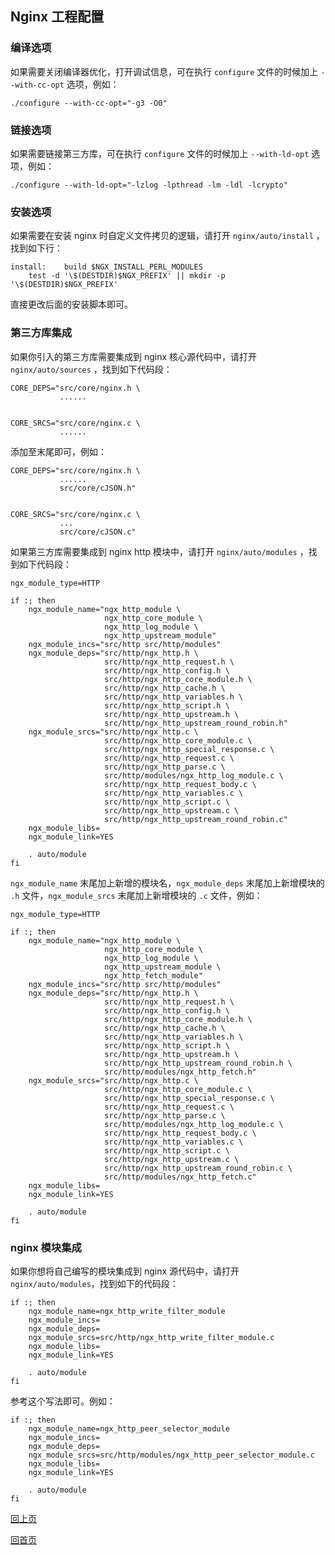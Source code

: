 Nginx 工程配置
--

### 编译选项 ###

如果需要关闭编译器优化，打开调试信息，可在执行 `configure` 文件的时候加上 `--with-cc-opt` 选项，例如：

    ./configure --with-cc-opt="-g3 -O0"

### 链接选项 ###

如果需要链接第三方库，可在执行 `configure` 文件的时候加上 `--with-ld-opt` 选项，例如：

    ./configure --with-ld-opt="-lzlog -lpthread -lm -ldl -lcrypto"

### 安装选项 ###

如果需要在安装 nginx 时自定义文件拷贝的逻辑，请打开 `nginx/auto/install` ，找到如下行：

    install:	build $NGX_INSTALL_PERL_MODULES
        test -d '\$(DESTDIR)$NGX_PREFIX' || mkdir -p '\$(DESTDIR)$NGX_PREFIX'

直接更改后面的安装脚本即可。

### 第三方库集成 ###

如果你引入的第三方库需要集成到 nginx 核心源代码中，请打开 `nginx/auto/sources` ，找到如下代码段：

    CORE_DEPS="src/core/nginx.h \
               ......


    CORE_SRCS="src/core/nginx.c \
               ......

添加至末尾即可，例如：

    CORE_DEPS="src/core/nginx.h \
               ......
               src/core/cJSON.h"


    CORE_SRCS="src/core/nginx.c \
               ...
               src/core/cJSON.c"

如果第三方库需要集成到 nginx http 模块中，请打开 `nginx/auto/modules` ，找到如下代码段：

    ngx_module_type=HTTP

    if :; then
        ngx_module_name="ngx_http_module \
                         ngx_http_core_module \
                         ngx_http_log_module \
                         ngx_http_upstream_module"
        ngx_module_incs="src/http src/http/modules"
        ngx_module_deps="src/http/ngx_http.h \
                         src/http/ngx_http_request.h \
                         src/http/ngx_http_config.h \
                         src/http/ngx_http_core_module.h \
                         src/http/ngx_http_cache.h \
                         src/http/ngx_http_variables.h \
                         src/http/ngx_http_script.h \
                         src/http/ngx_http_upstream.h \
                         src/http/ngx_http_upstream_round_robin.h"
        ngx_module_srcs="src/http/ngx_http.c \
                         src/http/ngx_http_core_module.c \
                         src/http/ngx_http_special_response.c \
                         src/http/ngx_http_request.c \
                         src/http/ngx_http_parse.c \
                         src/http/modules/ngx_http_log_module.c \
                         src/http/ngx_http_request_body.c \
                         src/http/ngx_http_variables.c \
                         src/http/ngx_http_script.c \
                         src/http/ngx_http_upstream.c \
                         src/http/ngx_http_upstream_round_robin.c"
        ngx_module_libs=
        ngx_module_link=YES

        . auto/module
    fi

`ngx_module_name` 末尾加上新增的模块名，`ngx_module_deps` 末尾加上新增模块的 `.h` 文件，`ngx_module_srcs` 末尾加上新增模块的 `.c` 文件，例如：

    ngx_module_type=HTTP

    if :; then
        ngx_module_name="ngx_http_module \
                         ngx_http_core_module \
                         ngx_http_log_module \
                         ngx_http_upstream_module \
                         ngx_http_fetch_module"
        ngx_module_incs="src/http src/http/modules"
        ngx_module_deps="src/http/ngx_http.h \
                         src/http/ngx_http_request.h \
                         src/http/ngx_http_config.h \
                         src/http/ngx_http_core_module.h \
                         src/http/ngx_http_cache.h \
                         src/http/ngx_http_variables.h \
                         src/http/ngx_http_script.h \
                         src/http/ngx_http_upstream.h \
                         src/http/ngx_http_upstream_round_robin.h \
                         src/http/modules/ngx_http_fetch.h"
        ngx_module_srcs="src/http/ngx_http.c \
                         src/http/ngx_http_core_module.c \
                         src/http/ngx_http_special_response.c \
                         src/http/ngx_http_request.c \
                         src/http/ngx_http_parse.c \
                         src/http/modules/ngx_http_log_module.c \
                         src/http/ngx_http_request_body.c \
                         src/http/ngx_http_variables.c \
                         src/http/ngx_http_script.c \
                         src/http/ngx_http_upstream.c \
                         src/http/ngx_http_upstream_round_robin.c \
                         src/http/modules/ngx_http_fetch.c"
        ngx_module_libs=
        ngx_module_link=YES

        . auto/module
    fi

### nginx 模块集成 ###

如果你想将自己编写的模块集成到 nginx 源代码中，请打开 `nginx/auto/modules`，找到如下的代码段：

    if :; then
        ngx_module_name=ngx_http_write_filter_module
        ngx_module_incs=
        ngx_module_deps=
        ngx_module_srcs=src/http/ngx_http_write_filter_module.c
        ngx_module_libs=
        ngx_module_link=YES

        . auto/module
    fi

参考这个写法即可。例如：

    if :; then
        ngx_module_name=ngx_http_peer_selector_module
        ngx_module_incs=
        ngx_module_deps=
        ngx_module_srcs=src/http/modules/ngx_http_peer_selector_module.c
        ngx_module_libs=
        ngx_module_link=YES

        . auto/module
    fi
    
[回上页](index.md)

[回首页](../index.md)